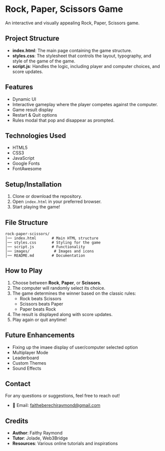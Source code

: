 # Rock, Paper, Scissors Game

An interactive and visually appealing Rock, Paper, Scissors game.

## Project Structure

- **index.html**: The main page containing the game structure.
- **styles.css**: The stylesheet that controls the layout, typography, and style of the game of the game.
- **script.js**: Handles the logic, including player and computer choices, and score updates.

## Features

- Dynamic UI
- Interactive gameplay where the player competes against the computer.
- Game result display
- Restart & Quit options
- Rules modal that pop and disappear as prompted.

## Technologies Used

- HTML5
- CSS3
- JavaScript
- Google Fonts
- FontAwesome

## Setup/Installation

1. Clone or download the repository.
2. Open `index.html` in your preferred browser.
3. Start playing the game!

## File Structure

```
rock-paper-scissors/
│── index.html       # Main HTML structure
│── styles.css       # Styling for the game
│── script.js        # Functionality
│── images/           # Images and icons
│── README.md        # Documentation
```

## How to Play
1. Choose between **Rock**, **Paper**, or **Scissors**.
2. The computer will randomly select its choice.
3. The game determines the winner based on the classic rules:
   - Rock beats Scissors
   - Scissors beats Paper
   - Paper beats Rock
4. The result is displayed along with score updates.
5. Play again or quit anytime!

## Future Enhancements
- Fixing up the imaee display of user/computer selected option
- Multiplayer Mode
- Leaderboard
- Custom Themes
- Sound Effects

## Contact

For any questions or suggestions, feel free to reach out!

- 📧 Email: faitheberechiraymond@gmail.com

## Credits  

- **Author**: Faithy Raymond  
- **Tutor**: Jolade, Web3Bridge  
- **Resources**: Various online tutorials and inspirations  

